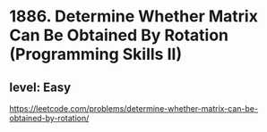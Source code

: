 # 1886. Determine Whether Matrix Can Be Obtained By Rotation (Programming Skills II)
## level: Easy

https://leetcode.com/problems/determine-whether-matrix-can-be-obtained-by-rotation/
